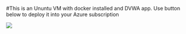#This is an Ununtu VM with docker installed and DVWA app.
Use button below to deploy it into your Azure subscription

[<img src="https://aka.ms/deploytoazurebutton">](https://portal.azure.com/#create/Microsoft.Template/uri/https%3A%2F%2Fraw.githubusercontent.com%2Fpczopik%2Fazure%2Fmain%2Fubuntu_docker_dvwa%2Ftemplate.json)
